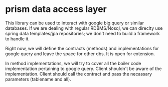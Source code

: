 # prism data access layer


This library can be used to interact with google big query or similar databases. 
If we are dealing with regular RDBMS/Nosql, we can direclty use
spring data templates/jpa repositories; we don't need to build a framework to handle it.


Right now, we will define the contracts (methods) and implementations for google query and leave the space for other dbs. It is open for extension.



In method implementations, we will try to cover all the boiler code implementation pertaining to google query. Client shouldn't be aware of the implementation. Client should call the contract and pass the necassary parameters (tablename and all).
		
		